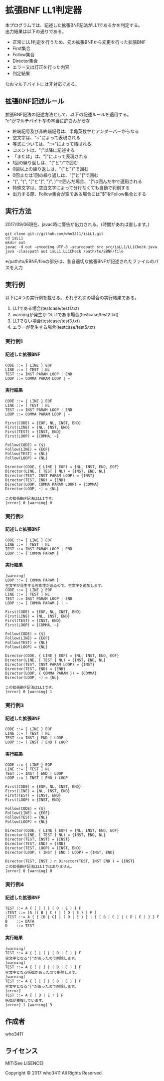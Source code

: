 # 拡張BNF LL1判定器
  
本プログラムでは、記述した拡張BNF記法がLL1であるかを判定する。  
出力結果は以下の通りである。

- 正常にLL1判定を行うため、元の拡張BNFから変更を行った拡張BNF  
- First集合
- Follow集合
- Director集合
- エラー又は訂正を行った内容
- 判定結果

なおマルチバイトには非対応である。

## 拡張BNF記述ルール

拡張BNF記法の記述方法として、以下の記述ルールを適用する。  
~~"ε"がマルチバイトなの本当に許さんからな~~

- 終端記号及び非終端記号は、半角英数字とアンダーバーからなる
- 空文字は、"~"によって表現される
- 等式については、"::="によって結ばれる
- コメントは、";"以降に記述する
- 「または」は、"|"によって表現される
- 1回の繰り返しは、"("と")"で囲む
- 0回以上の繰り返しは、"{"と"}"で囲む
- 0回または1回の繰り返しは、"["と"]"で囲む
- "(", "{", "["と"]", "}", )"で囲んだ場合、"|"は囲んだ中で適用される
- 特殊文字は、空白文字によって分けなくても自動で判別する 
- 出力する際、Follow集合が空である場合には"$"をFollow集合とする 

## 実行方法

2017/09/06現在、javac時に警告が出力される。(時間があれば直します。)  

```
git clone git://github.com/who3411/isLL1.git
cd isLL1
mkdir out
javac -d out -encoding UTF-8 -sourcepath src src/isLL1/LL1Check.java
java -classpath out isLL1.LL1Check /path/to/EBNF/file
```

※/path/to/EBNF/fileの部分は、各自適切な拡張BNFが記述されたファイルのパスを入力

## 実行例

以下に4つの実行例を載せる。それぞれ次の場合の実行結果である。

1. LL1である場合(testcase/test1.txt)
1. warningが発生かつLL1である場合(testcase/test2.txt)
1. LL1でない場合(testcase/test3.txt)
1. エラーが発生する場合(testcase/test5.txt)

### 実行例1

#### 記述した拡張BNF

```
CODE ::= { LINE } EOF
LINE ::= [ TEST ] NL
TEST ::= INST PARAM LOOP | END
LOOP ::= COMMA PARAM LOOP | ~
```

#### 実行結果

```
CODE ::= { LINE } EOF 
LINE ::= [ TEST ] NL 
TEST ::= INST PARAM LOOP | END 
LOOP ::= COMMA PARAM LOOP | ~ 
  
First(CODE) = {EOF, NL, INST, END}
First(LINE) = {NL, INST, END}
First(TEST) = {INST, END}
First(LOOP) = {COMMA, ~}
  
Follow(CODE) = {$}
Follow(LINE) = {EOF}
Follow(TEST) = {NL}
Follow(LOOP) = {NL}
  
Director(CODE, { LINE } EOF) = {NL, INST, END, EOF}
Director(LINE, [ TEST ] NL) = {INST, END, NL}
Director(TEST, INST PARAM LOOP) = {INST}
Director(TEST, END) = {END}
Director(LOOP, COMMA PARAM LOOP) = {COMMA}
Director(LOOP, ~) = {NL}
  
この拡張BNF記法はLL1です。
[error] 0 [warning] 0
```

### 実行例2

#### 記述した拡張BNF

```
CODE ::= { LINE } EOF
LINE ::= [ TEST ] NL
TEST ::= INST PARAM LOOP | END
LOOP ::= { COMMA PARAM }
```

#### 実行結果

```
[warning]
LOOP ::= { COMMA PARAM } 
空文字が発生する可能性があるので、空文字を追加します。
CODE ::= { LINE } EOF 
LINE ::= [ TEST ] NL 
TEST ::= INST PARAM LOOP | END 
LOOP ::= { COMMA PARAM } | ~ 
  
First(CODE) = {EOF, NL, INST, END}
First(LINE) = {NL, INST, END}
First(TEST) = {INST, END}
First(LOOP) = {COMMA, ~}
  
Follow(CODE) = {$}
Follow(LINE) = {EOF}
Follow(TEST) = {NL}
Follow(LOOP) = {NL}
  
Director(CODE, { LINE } EOF) = {NL, INST, END, EOF}
Director(LINE, [ TEST ] NL) = {INST, END, NL}
Director(TEST, INST PARAM LOOP) = {INST}
Director(TEST, END) = {END}
Director(LOOP, { COMMA PARAM }) = {COMMA}
Director(LOOP, ~) = {NL}
  
この拡張BNF記法はLL1です。
[error] 0 [warning] 1
```

### 実行例3

#### 記述した拡張BNF

```
CODE ::= { LINE } EOF
LINE ::= [ TEST ] NL
TEST ::= INST | END | LOOP
LOOP ::= ( INST | END ) LOOP
```

#### 実行結果

```
CODE ::= { LINE } EOF 
LINE ::= [ TEST ] NL 
TEST ::= INST | END | LOOP 
LOOP ::= ( INST | END ) LOOP 
  
First(CODE) = {EOF, NL, INST, END}
First(LINE) = {NL, INST, END}
First(TEST) = {INST, END}
First(LOOP) = {INST, END}
  
Follow(CODE) = {$}
Follow(LINE) = {EOF}
Follow(TEST) = {NL}
Follow(LOOP) = {NL}
  
Director(CODE, { LINE } EOF) = {NL, INST, END, EOF}
Director(LINE, [ TEST ] NL) = {INST, END, NL}
Director(TEST, INST) = {INST}
Director(TEST, END) = {END}
Director(TEST, LOOP) = {INST, END}
Director(LOOP, ( INST | END ) LOOP) = {INST, END}
  
Director(TEST, INST ) ∩ Director(TEST, INST END ) = {INST}
この拡張BNF記法はLL1ではありません。
[error] 0 [warning] 0
```

### 実行例4

#### 記述した拡張BNF

```
TEST ::= A { [ | ] | ( D | E ) } F
;TEST ::= [A [( B | C ) | ( D | E ) ] F ]
;TEST ::= A { { [B | C] | ( D | E ) } | { [ B | C ] | ( D | E ) } } F
B    ::= DATA
D    ::= TEST
```

#### 実行結果

```
[warning]
TEST ::= A { [ | ] | ( D | E ) } F 
空文字となる"|"があったので削除します。
[warning]
TEST ::= A { [ | ] | ( D | E ) } F 
空文字となる括弧があったので削除します。
[warning]
TEST ::= A { [ | ] | ( D | E ) } F 
空文字となる"|"があったので削除します。
[error]
TEST ::= A { ( D | E ) } F 
括弧が重複しています。
[error] 1 [warning] 3
```

## 作成者

who3411

## ライセンス

MIT(See LISENCE)

Copyright © 2017 who3411 All Rights Reserved.